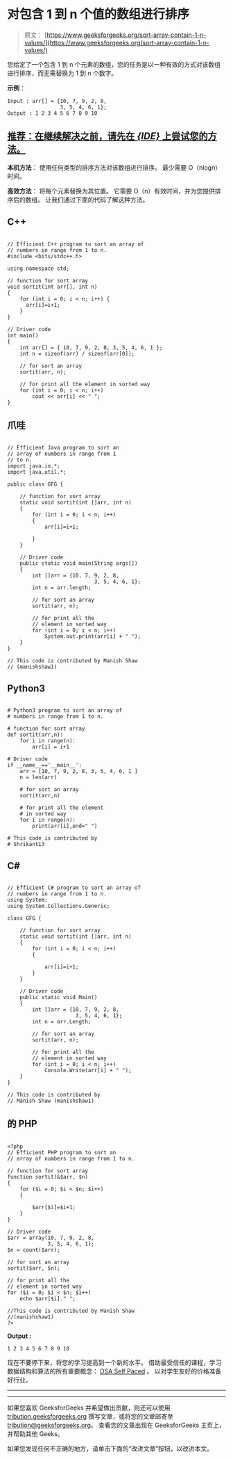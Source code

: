 # 对包含 1 到 n 个值的数组进行排序

> 原文： [https://www.geeksforgeeks.org/sort-array-contain-1-n-values/](https://www.geeksforgeeks.org/sort-array-contain-1-n-values/)

您给定了一个包含 1 到 n 个元素的数组，您的任务是以一种有效的方式对该数组进行排序，而无需替换为 1 到 n 个数字。

**示例**：

```
Input : arr[] = {10, 7, 9, 2, 8, 
                 3, 5, 4, 6, 1};
Output : 1 2 3 4 5 6 7 8 9 10

```

## [推荐：在继续解决之前，请先在 ***<u>{IDE}</u>*** 上尝试您的方法。](https://ide.geeksforgeeks.org/)

**本机方法**：
使用任何类型的排序方法对该数组进行排序。 最少需要 O（nlogn）时间。

**高效方法**：
将每个元素替换为其位置。 它需要 O（n）有效时间，并为您提供排序后的数组。 让我们通过下面的代码了解这种方法。

## C++ 

```

// Efficient C++ program to sort an array of 
// numbers in range from 1 to n. 
#include <bits/stdc++.h> 

using namespace std; 

// function for sort array 
void sortit(int arr[], int n) 
{ 
    for (int i = 0; i < n; i++) { 
      arr[i]=i+1; 
    } 
} 

// Driver code 
int main() 
{ 
    int arr[] = { 10, 7, 9, 2, 8, 3, 5, 4, 6, 1 }; 
    int n = sizeof(arr) / sizeof(arr[0]); 

    // for sort an array 
    sortit(arr, n); 

    // for print all the element in sorted way 
    for (int i = 0; i < n; i++)  
        cout << arr[i] << " ";     
} 

```

## 爪哇

```

// Efficient Java program to sort an  
// array of numbers in range from 1 
// to n. 
import java.io.*; 
import java.util.*; 

public class GFG { 

    // function for sort array 
    static void sortit(int []arr, int n) 
    { 
        for (int i = 0; i < n; i++)  
        { 
            arr[i]=i+1; 

        } 
    } 

    // Driver code 
    public static void main(String args[]) 
    { 
        int []arr = {10, 7, 9, 2, 8,  
                            3, 5, 4, 6, 1}; 
        int n = arr.length; 

        // for sort an array 
        sortit(arr, n); 

        // for print all the  
        // element in sorted way 
        for (int i = 0; i < n; i++)  
            System.out.print(arr[i] + " ");  
    } 
} 

// This code is contributed by Manish Shaw  
// (manishshaw1) 

```

## Python3

```

# Python3 program to sort an array of  
# numbers in range from 1 to n.  

# function for sort array  
def sortit(arr,n): 
    for i in range(n): 
        arr[i] = i+1

# Driver code 
if __name__=='__main__': 
    arr = [10, 7, 9, 2, 8, 3, 5, 4, 6, 1 ] 
    n = len(arr) 

    # for sort an array  
    sortit(arr,n) 

    # for print all the element  
    # in sorted way  
    for i in range(n): 
        print(arr[i],end=" ") 

# This code is contributed by  
# Shrikant13  

```

## C# 

```

// Efficient C# program to sort an array of 
// numbers in range from 1 to n. 
using System; 
using System.Collections.Generic; 

class GFG { 

    // function for sort array 
    static void sortit(int []arr, int n) 
    { 
        for (int i = 0; i < n; i++)  
        { 

            arr[i]=i+1; 
        } 
    } 

    // Driver code 
    public static void Main() 
    { 
        int []arr = {10, 7, 9, 2, 8,  
                      3, 5, 4, 6, 1}; 
        int n = arr.Length; 

        // for sort an array 
        sortit(arr, n); 

        // for print all the  
        // element in sorted way 
        for (int i = 0; i < n; i++)  
            Console.Write(arr[i] + " ");  
    } 
} 

// This code is contributed by  
// Manish Shaw (manishshaw1) 

```

## 的 PHP

```

<?php 
// Efficient PHP program to sort an  
// array of numbers in range from 1 to n. 

// function for sort array 
function sortit(&$arr, $n) 
{ 
    for ($i = 0; $i < $n; $i++)  
    { 

        $arr[$i]=$i+1;   
    } 
} 

// Driver code 
$arr = array(10, 7, 9, 2, 8,  
             3, 5, 4, 6, 1); 
$n = count($arr); 

// for sort an array 
sortit($arr, $n); 

// for print all the 
// element in sorted way 
for ($i = 0; $i < $n; $i++)  
    echo $arr[$i]." "; 

//This code is contributed by Manish Shaw 
//(manishshaw1) 
?> 

```

**Output :**

```
1 2 3 4 5 6 7 8 9 10

```

现在不要停下来，将您的学习提高到一个新的水平。 借助最受信任的课程，学习数据结构和算法的所有重要概念： [DSA Self Paced](https://practice.geeksforgeeks.org/courses/dsa-self-paced?utm_source=geeksforgeeks&utm_medium=article&utm_campaign=gfg_article_dsa_content_bottom) 。 以对学生友好的价格准备好行业。

* * *

* * *

如果您喜欢 GeeksforGeeks 并希望做出贡献，则还可以使用 [tribution.geeksforgeeks.org](https://contribute.geeksforgeeks.org/) 撰写文章，或将您的文章邮寄至 tribution@geeksforgeeks.org。 查看您的文章出现在 GeeksforGeeks 主页上，并帮助其他 Geeks。

如果您发现任何不正确的地方，请单击下面的“改进文章”按钮，以改进本文。
